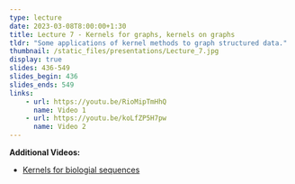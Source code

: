 ```yaml
---
type: lecture
date: 2023-03-08T8:00:00+1:30
title: Lecture 7 - Kernels for graphs, kernels on graphs
tldr: "Some applications of kernel methods to graph structured data."
thumbnail: /static_files/presentations/Lecture_7.jpg
display: true
slides: 436-549
slides_begin: 436
slides_ends: 549
links: 
    - url: https://youtu.be/RioMipTmHhQ
      name: Video 1
    - url: https://youtu.be/koLfZP5H7pw
      name: Video 2
---
```

**Additional Videos:**
- [Kernels for biologial sequences ](https://youtu.be/8gVPPdXqyP8)
